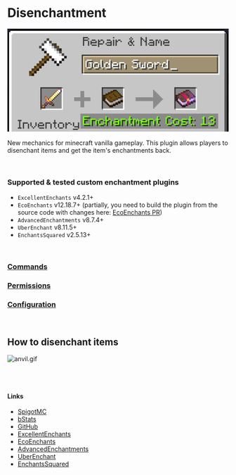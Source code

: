 # Disenchantment

![event.png](assets/event.png)

New mechanics for minecraft vanilla gameplay.
This plugin allows players to disenchant items and get the item's enchantments back.

<br />

### Supported & tested custom enchantment plugins

- `ExcellentEnchants` v4.2.1+
- `EcoEnchants` v12.18.7+ (partially, you need to build the plugin from the source code with changes
  here: [EcoEnchants PR](https://github.com/Auxilor/EcoEnchants/pull/397))
- `AdvancedEnchantments` v8.7.4+
- `UberEnchant` v8.11.5+
- `EnchantsSquared` v2.5.13+

<br />

### [Commands](COMMANDS.md)

### [Permissions](PERMISSIONS.md)

### [Configuration](CONFIG.md)

<br />

## How to disenchant items

![anvil.gif](assets/anvil.gif)

<br />
<br />

#### Links

- [SpigotMC](https://www.spigotmc.org/resources/110741)
- [bStats](https://bstats.org/plugin/bukkit/Disenchantment/19058)
- [GitHub](https://github.com/H7KZ/Disenchantment)
- [ExcellentEnchants](https://www.spigotmc.org/resources/61693)
- [EcoEnchants](https://www.spigotmc.org/resources/79573)
- [AdvancedEnchantments](https://www.spigotmc.org/resources/43058)
- [UberEnchant](https://www.spigotmc.org/resources/19448)
- [EnchantsSquared](https://www.spigotmc.org/resources/86747)
